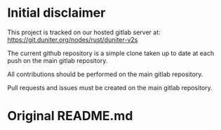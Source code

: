 # Initial disclaimer
This project is tracked on our hosted gitlab server at:
https://git.duniter.org/nodes/rust/duniter-v2s

The current github repository is a simple clone taken up to date at each push on the main gitlab repository.

All contributions should be performed on the main gitlab repository.

Pull requests and issues must be created on the main gitlab repository.

# Original README.md

